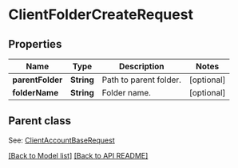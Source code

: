 
# ClientFolderCreateRequest
## Properties
Name | Type | Description | Notes
------------ | ------------- | ------------- | -------------
**parentFolder** | **String** | Path to parent folder.              |  [optional]
**folderName** | **String** | Folder name.              |  [optional]


## Parent class

See: [ClientAccountBaseRequest](ClientAccountBaseRequest.md)

[[Back to Model list]](Models.md) [[Back to API README]](README.md)

